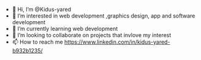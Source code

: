 - 👋 Hi, I’m @Kidus-yared 
- 👀 I’m interested in web development ,graphics design, app and software development
- 🌱 I’m currently learning web development 
- 💞️ I’m looking to collaborate on projects that invlove my interest 
- 📫 How to reach me https://www.linkedin.com/in/kidus-yared-b932b1235/

<!---
Kidus-yared/Kidus-yared is a ✨ special ✨ repository because its `README.md` (this file) appears on your GitHub profile.
You can click the Preview link to take a look at your changes.
--->
